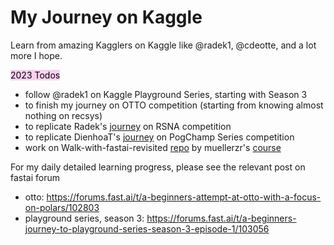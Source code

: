 # My Journey on Kaggle

Learn from amazing Kagglers on Kaggle like @radek1, @cdeotte, and a lot more I hope.

<mark style="background: #FFB8EBA6;">2023 Todos</mark> 
- follow @radek1 on Kaggle Playground Series, starting with Season 3
- to finish my journey on OTTO competition (starting from knowing almost nothing on recsys)
- to replicate Radek's [journey](https://www.kaggle.com/code/radek1/fast-ai-starter-pack-train-inference) on RSNA competition 
- to replicate DienhoaT's [journey](https://twitter.com/DienhoaT/status/1518805343425503232) on PogChamp Series competition
- work on Walk-with-fastai-revisited [repo](https://github.com/muellerzr/Walk-with-fastai-revisited/blob/main/01_pets.ipynb) by muellerzr's [course](https://walkwithfastai.com/revisited/pets.html)

For my daily detailed learning progress, please see the relevant post on fastai forum

- otto: https://forums.fast.ai/t/a-beginners-attempt-at-otto-with-a-focus-on-polars/102803 
- playground series, season 3: https://forums.fast.ai/t/a-beginners-journey-to-playground-series-season-3-episode-1/103056

